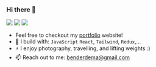 ### Hi there 👋

[<img src="https://img.shields.io/badge/github-%2312100E.svg?&style=for-the-badge&logo=github&logoColor=white&color=black" />](https://github.com/DemaPy)
[<img src="https://img.shields.io/badge/linkedin-%230077B5.svg?&style=for-the-badge&logo=linkedin&logoColor=white" />](https://www.linkedin.com/in/viacheslavdemchenko/)
[<img src="https://img.shields.io/badge/instagram-%2312100E.svg?&style=for-the-badge&logo=instagram&color=405DE6" />](https://instagram.com/v_demchenko.ph) 

- Feel free to checkout my [portfolio](https://github.com/DemaPy) website!
- 🧰 I build with: `JavaScript` `React`, `Tailwind`, `Redux`,...
- ⚡ I enjoy photography, travelling, and lifting weights :)
- 📫 Reach out to me: benderdema@gmail.com



